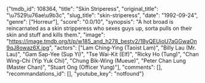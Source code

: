 {"tmdb_id": 108364, "title": "Skin Striperess", "original_title": "\u7529\u76ae\u9b3c", "slug_title": "skin-striperess", "date": "1992-09-24", "genre": ["Horreur"], "score": "0.0/10", "synopsis": "A hot broad is reincarnated as a skin stripperess who sexes guys up, sorta pulls on their skin and stuff and kills them.", "image": "https://image.tmdb.org/t/p/w185_and_h278_bestv2/1ByQEUioU7aGGwaOn9qJ8owaz6X.jpg", "actors": ["Lam Ching-Ying (Taoist Lam)", "Billy Lau (Mr. Lau)", "Gam Sap-Yee (Sup Yi)", "Tse Wai-Kit (Elf)", "Ricky Ho (Tung)", "Chan Wing-Chi (Yip Yuk Chi)", "Chung Bik-Wing (Mueue)", "Peter Chan Lung (Master Chan)", "Stuart Ong (Officer Yung)"], "comments": [], "recommandations_id": [], "youtube_key": "notfound"}